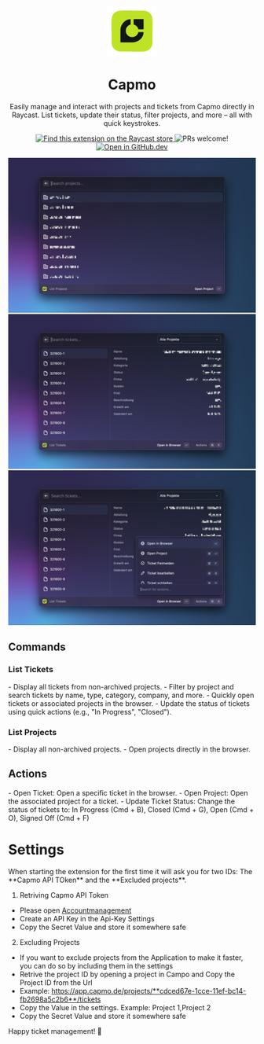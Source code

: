<div align="center">
  <img
    src="./assets/extension-icon.png"
    width="100"
  />
  <h1>
    Capmo
  </h1>
Easily manage and interact with projects and tickets from Capmo directly in Raycast. List tickets, update their status, filter projects, and more – all with quick keystrokes.

<p>
    <a href="https://www.raycast.com/sven/microsoft-teams">
      <img src="https://img.shields.io/badge/Raycast-Store-red.svg"
        alt="Find this extension on the Raycast store"
      />
    </a>
    <img
      src="https://img.shields.io/badge/PRs-welcome-brightgreen.svg"
      alt="PRs welcome!"
    />
    <a href="https://github.dev/raycast/extensions/extensions/microsoft-teams">
      <img src="https://img.shields.io/badge/Open_in-GitHub.dev-red.svg"
        alt="Open in GitHub.dev"
      />
    </a>
  </p>
</div>

![Screenshot of the "List Projects" command](extensions/capmo_api/assets/screenshots/screenshot_3.png)
![Screenshot of the "List Tickets" command](extensions/capmo_api/assets/screenshots/screenshot_1.png)
![Actions in the "List Tickets" command](extensions/capmo_api/assets/screenshots/screenshot_2.png)

 <h2>
Commands
  </h2>
 <h3>
List Tickets
  </h3>
- Display all tickets from non-archived projects.
- Filter by project and search tickets by name, type, category, company, and more.
- Quickly open tickets or associated projects in the browser.
- Update the status of tickets using quick actions (e.g., "In Progress", "Closed").
 <h3>
List Projects
  </h3>
- Display all non-archived projects.
- Open projects directly in the browser.

 <h2>
Actions
  </h2>
- Open Ticket: Open a specific ticket in the browser.
- Open Project: Open the associated project for a ticket.
- Update Ticket Status: Change the status of tickets to: In Progress (Cmd + B), Closed (Cmd + G), Open (Cmd + O), Signed Off (Cmd + F)

 <h1>
 Settings
  </h1>
When starting the extension for the first time it will ask you for two IDs: The **Capmo API TOken** and the **Excluded projects**.

1. Retriving Capmo API Token
- Please open [Accountmanagement](https://app.capmo.de/account/general)
- Create an API Key in the Api-Key Settings
- Copy the Secret Value and store it somewhere safe

2. Excluding Projects
- If you want to exclude projects from the Application to make it faster, you can do so by including them in the settings
- Retrive the project ID by opening a project in Campo and Copy the Project ID from the Url
- Example: https://app.capmo.de/projects/**cdced67e-1cce-11ef-bc14-fb2698a5c2b6**/tickets
- Copy the Value in the settings. Example: Project 1,Project 2
- Copy the Secret Value and store it somewhere safe


Happy ticket management! 🎉
